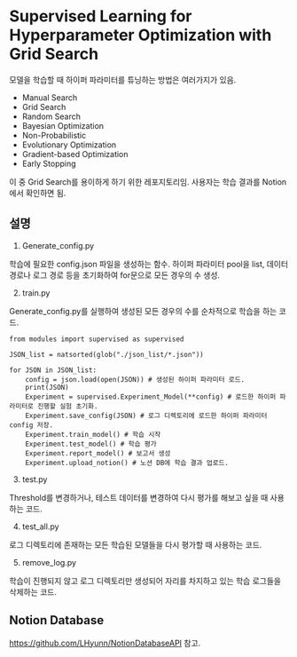 # Supervised Learning for Hyperparameter Optimization with Grid Search 

모델을 학습할 때 하이퍼 파라미터를 튜닝하는 방법은 여러가지가 있음. 

 - Manual Search
 - Grid Search
 - Random Search
 - Bayesian Optimization
 - Non-Probabilistic
 - Evolutionary Optimization
 - Gradient-based Optimization
 - Early Stopping

이 중 Grid Search를 용이하게 하기 위한 레포지토리임. 사용자는 학습 결과를 Notion에서 확인하면 됨.

## 설명

1. Generate_config.py

학습에 필요한 config.json 파일을 생성하는 함수. 하이퍼 파라미터 pool을 list, 데이터 경로나 로그 경로 등을 초기화하여 for문으로 모든 경우의 수 생성.

2. train.py

Generate_config.py를 실행하여 생성된 모든 경우의 수를 순차적으로 학습을 하는 코드.

```
from modules import supervised as supervised

JSON_list = natsorted(glob("./json_list/*.json"))

for JSON in JSON_list:
    config = json.load(open(JSON)) # 생성된 하이퍼 파라미터 로드.
    print(JSON)
    Experiment = supervised.Experiment_Model(**config) # 로드한 하이퍼 파라미터로 진행할 실험 초기화.
    Experiment.save_config(JSON) # 로그 디렉토리에 로드한 하이퍼 파라미터 config 저장.
    Experiment.train_model() # 학습 시작
    Experiment.test_model() # 학습 평가
    Experiment.report_model() # 보고서 생성
    Experiment.upload_notion() # 노션 DB에 학습 결과 업로드.
```

3. test.py 

 Threshold를 변경하거나, 테스트 데이터를 변경하여 다시 평가를 해보고 싶을 때 사용하는 코드.

4. test_all.py

로그 디렉토리에 존재하는 모든 학습된 모델들을 다시 평가할 때 사용하는 코드.

5. remove_log.py

학습이 진행되지 않고 로그 디렉토리만 생성되어 자리를 차지하고 있는 학습 로그들을 삭제하는 코드.


## Notion Database

https://github.com/LHyunn/NotionDatabaseAPI 참고.





